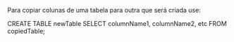 Para copiar colunas de uma tabela para outra que será criada use: 

CREATE TABLE newTable
SELECT columnName1, columnName2, etc
FROM copiedTable;